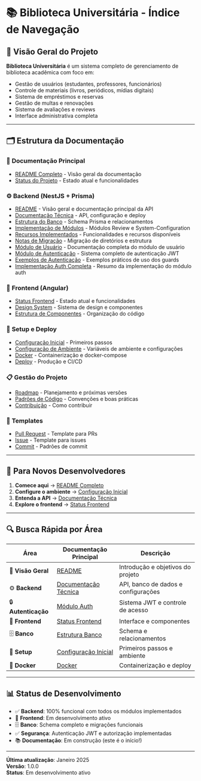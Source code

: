 # 📚 Biblioteca Universitária - Índice de Navegação

## 🎯 Visão Geral do Projeto

**Biblioteca Universitária** é um sistema completo de gerenciamento de biblioteca acadêmica com foco em:

- Gestão de usuários (estudantes, professores, funcionários)
- Controle de materiais (livros, periódicos, mídias digitais)
- Sistema de empréstimos e reservas
- Gestão de multas e renovações
- Sistema de avaliações e reviews
- Interface administrativa completa

---

## 🗂️ Estrutura da Documentação

### 📖 **Documentação Principal**
- [README Completo](./README.md) - Visão geral da documentação
- [Status do Projeto](./PROJECT_STATUS.md) - Estado atual e funcionalidades

### ⚙️ **Backend (NestJS + Prisma)**
- [README](./backend/README.md) - Visão geral e documentação principal da API
- [Documentação Técnica](./backend/DOCUMENTACAO_TECNICA.md) - API, configuração e deploy
- [Estrutura do Banco](./backend/ESTRUTURA_BANCO.md) - Schema Prisma e relacionamentos
- [Implementação de Módulos](./backend/IMPLEMENTACAO_MODULOS.md) - Módulos Review e System-Configuration
- [Recursos Implementados](./backend/RECURSOS_IMPLEMENTADOS.md) - Funcionalidades e recursos disponíveis
- [Notas de Migração](./backend/NOTAS_MIGRACAO.md) - Migração de diretórios e estrutura
- [Módulo de Usuário](./backend/MODULO_USUARIO.md) - Documentação completa do módulo de usuário
- [Módulo de Autenticação](./backend/MODULO_AUTH.md) - Sistema completo de autenticação JWT
- [Exemplos de Autenticação](./backend/EXEMPLOS_AUTH.md) - Exemplos práticos de uso dos guards
- [Implementação Auth Completa](./backend/IMPLEMENTACAO_AUTH_COMPLETA.md) - Resumo da implementação do módulo auth

### 🎨 **Frontend (Angular)**
- [Status Frontend](./frontend/STATUS_FRONTEND.md) - Estado atual e funcionalidades
- [Design System](./design/DESIGN_SYSTEM.md) - Sistema de design e componentes
- [Estrutura de Componentes](./frontend/ESTRUTURA_COMPONENTES.md) - Organização do código

### 🚀 **Setup e Deploy**
- [Configuração Inicial](./setup/CONFIGURACAO_INICIAL.md) - Primeiros passos
- [Configuração de Ambiente](./setup/CONFIGURACAO_AMBIENTE.md) - Variáveis de ambiente e configurações
- [Docker](./setup/DOCKER.md) - Containerização e docker-compose
- [Deploy](./setup/DEPLOY.md) - Produção e CI/CD

### 📋 **Gestão do Projeto**
- [Roadmap](./project-management/ROADMAP.md) - Planejamento e próximas versões
- [Padrões de Código](./project-management/PADROES_CODIGO.md) - Convenções e boas práticas
- [Contribuição](./project-management/CONTRIBUICAO.md) - Como contribuir

### 📝 **Templates**
- [Pull Request](./templates/PULL_REQUEST_TEMPLATE.md) - Template para PRs
- [Issue](./templates/ISSUE_TEMPLATE.md) - Template para issues
- [Commit](./templates/COMMIT_TEMPLATE.md) - Padrões de commit

---

## 🚀 **Para Novos Desenvolvedores**

1. **Comece aqui** → [README Completo](./README.md)
2. **Configure o ambiente** → [Configuração Inicial](./setup/CONFIGURACAO_INICIAL.md)
3. **Entenda a API** → [Documentação Técnica](./backend/DOCUMENTACAO_TECNICA.md)
4. **Explore o frontend** → [Status Frontend](./frontend/STATUS_FRONTEND.md)

---

## 🔍 **Busca Rápida por Área**

| Área | Documentação Principal | Descrição |
|------|----------------------|-----------|
| 🎯 **Visão Geral** | [README](./README.md) | Introdução e objetivos do projeto |
| ⚙️ **Backend** | [Documentação Técnica](./backend/DOCUMENTACAO_TECNICA.md) | API, banco de dados e configurações |
| 🔒 **Autenticação** | [Módulo Auth](./backend/MODULO_AUTH.md) | Sistema JWT e controle de acesso |
| 🎨 **Frontend** | [Status Frontend](./frontend/STATUS_FRONTEND.md) | Interface e componentes |
| 🗄️ **Banco** | [Estrutura Banco](./backend/ESTRUTURA_BANCO.md) | Schema e relacionamentos |
| 🚀 **Setup** | [Configuração Inicial](./setup/CONFIGURACAO_INICIAL.md) | Primeiros passos e ambiente |
| 🐳 **Docker** | [Docker](./setup/DOCKER.md) | Containerização e deploy |

---

## 📊 **Status de Desenvolvimento**

- ✅ **Backend**: 100% funcional com todos os módulos implementados
- 🚧 **Frontend**: Em desenvolvimento ativo
- 🗄️ **Banco**: Schema completo e migrações funcionais
- ✅ **Segurança**: Autenticação JWT e autorização implementadas
- 📚 **Documentação**: Em construção (este é o início!)

---

**Última atualização**: Janeiro 2025  
**Versão**: 1.0.0  
**Status**: Em desenvolvimento ativo
